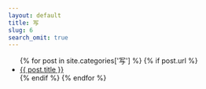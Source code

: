 ```yaml
---
layout: default
title: 写
slug: 6
search_omit: true
---
```

<ul class="postlist">
  {% for post in site.categories['写']  %}
  {% if post.url %}
  <li class="posttitle"><a href="{{ post.url }}">{{ post.title }}</a></li>
  {% endif %}
  {% endfor %}
</ul>
